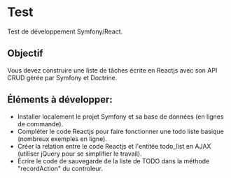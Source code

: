 Test
====

Test de développement Symfony/React.

Objectif
--------

Vous devez construire une liste de tâches écrite en Reactjs avec son API CRUD gérée par Symfony et Doctrine.

Éléments à développer:
----------------------
- Installer localement le projet Symfony et sa base de données (en lignes de commande).
- Compléter le code Reactjs pour faire fonctionner une todo liste basique (nombreux exemples en ligne).
- Créer la relation entre le code Reactjs et l'entitée todo_list en AJAX (utiliser jQuery pour se simplifier le travail). 
- Écrire le code de sauvegarde de la liste de TODO dans la méthode "recordAction" du controleur.
